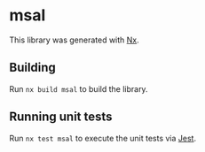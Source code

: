 # msal

This library was generated with [Nx](https://nx.dev).

## Building

Run `nx build msal` to build the library.

## Running unit tests

Run `nx test msal` to execute the unit tests via [Jest](https://jestjs.io).
